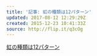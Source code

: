 ```yaml
---
title: '記事: 虹の種類は12パターン'
updated: 2017-08-12 12:29:29Z
created: 2015-12-23 10:41:33Z
source: http://flip.it/q3cOg
---
```


[虹の種類は12パターン](http://www.gizmodo.jp/2015/12/post_663639.html)